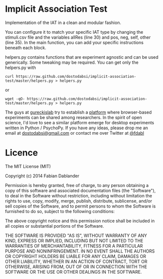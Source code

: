 # Implicit Association Test
Implementation of the IAT in a clean and modular fashion.

You can configure it to match your specific IAT type by changing the
stimuli.csv file and the variables allRes (line 30) and pos, neg, self, other (line 35). 
In the main function, you can add your specific instructions beneath each block.

helpers.py contains functions that are experiment agnostic and can be
used generically. Some tweaking may be required. You can get only the helpers.py
with 

```
curl https://raw.github.com/dostodabsi/implicit-association-test/master/helpers.py > helpers.py
```
or

```
wget -qO- https://raw.github.com/dostodabsi/implicit-association-test/master/helpers.py > helpers.py
```

The guys at <a href="http://gureckislab.org/">gureckislab</a> try to establish a <a href="http://psiturk.org">platform</a>
where browser-based experiments can be shared among researchers. In the spirit of
open science, I'd love to see a similar platform emerge for desktop experiments written
in Python / PsychoPy. If you have any ideas, please drop me an email at <a href="mailto: dostodabsi@gmail.com">dostodabsi@gmail.com</a>
or contact me over Twitter at <a href="http://twitter.com/fdabl" target="_blank">@fdabl</a>

# Licence
The MIT License (MIT)

Copyright (c) 2014 Fabian Dablander

Permission is hereby granted, free of charge, to any person obtaining a copy of
this software and associated documentation files (the "Software"), to deal in
the Software without restriction, including without limitation the rights to
use, copy, modify, merge, publish, distribute, sublicense, and/or sell copies of
the Software, and to permit persons to whom the Software is furnished to do so,
subject to the following conditions:

The above copyright notice and this permission notice shall be included in all
copies or substantial portions of the Software.

THE SOFTWARE IS PROVIDED "AS IS", WITHOUT WARRANTY OF ANY KIND, EXPRESS OR
IMPLIED, INCLUDING BUT NOT LIMITED TO THE WARRANTIES OF MERCHANTABILITY, FITNESS
FOR A PARTICULAR PURPOSE AND NONINFRINGEMENT. IN NO EVENT SHALL THE AUTHORS OR
COPYRIGHT HOLDERS BE LIABLE FOR ANY CLAIM, DAMAGES OR OTHER LIABILITY, WHETHER
IN AN ACTION OF CONTRACT, TORT OR OTHERWISE, ARISING FROM, OUT OF OR IN
CONNECTION WITH THE SOFTWARE OR THE USE OR OTHER DEALINGS IN THE SOFTWARE.
